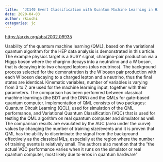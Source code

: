 ```yaml
---
title:  "JC140 Event Classification with Quantum Machine Learning in High-Energy Physics"
date: 2020-04-03
author: rkiuchi
categories: jc
---
```


<https://arxiv.org/abs/2002.09935>

Usability of the quantum machine learning (QML), based on the variational quantum algorithm
for the HEP data analysis is demonstrated in this article.
The example physics target is a SUSY signal, chargino-pair production via
a Higgs boson where the chargino decays into a neutralino and a W boson,
that is decaying into two charged leptons (plus neutrinos).
The background process selected for the demonstration is the W boson pair
production with each W boson decaying to a charged lepton and a neutrino,
thus the final states are identical.
Kinematic variables, number of variables is varying from 3 to 7, are used for
the machine learning input, together with their parameters.
The comparison has been perfomred between classical machine learnings (the BDT and the DNN)
and the QMLs for gate-based quantum computer.
Implementation of QML consists of two packages:
Quantum Circuit Learning (QCL), used for simulation of the QML performance,
and Variational Quantum Classification (VQC) that is used for
testing the QML algorithm on real quantum computer and simulator as well.
The comparison results are evaulated by the AUC (area under the curve) values
by changing the number of training size/events and it is proven that
QML has the ability to discriminate the signal from the background effectively as
the classical MLs, especially at the region where the number of training events is
relatively small.
The authors also mention that the "the actual VQC performance varies 
when it runs on the simulator or real quantum computer, most likely
due to erros in quantum hardware"
